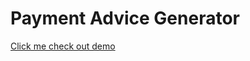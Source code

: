 # Payment Advice Generator
[Click me check out demo](https://michaelc285.github.io/payment-advice)

